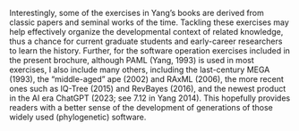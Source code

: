Interestingly, some of the exercises in Yang’s books are derived from classic papers and seminal works of the time. Tackling these exercises may help effectively organize the developmental context of related knowledge, thus a chance for current graduate students and early-career researchers to learn the history. Further, for the software operation exercises included in the present brochure, although PAML (Yang, 1993) is used in most exercises, I also include many others, including the last-century MEGA (1993), the “middle-aged” ape (2002) and RAxML (2006), the more recent ones such as IQ-Tree (2015) and RevBayes (2016), and the newest product in the AI era ChatGPT (2023; see 7.12 in Yang 2014). This hopefully provides readers with a better sense of the development of generations of those widely used (phylogenetic) software.
